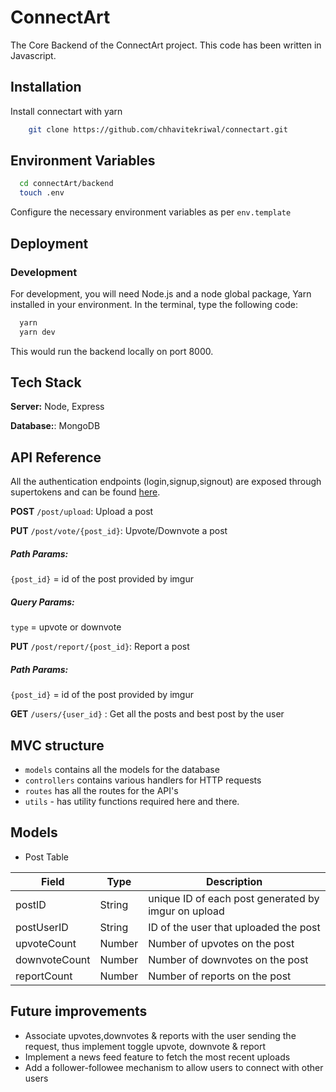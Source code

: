# ConnectArt
  
 The Core Backend of the ConnectArt project.
 This code has been written in Javascript. 
  
 ## Installation 
  
 Install connectart with yarn 
  
 ```bash 
     git clone https://github.com/chhavitekriwal/connectart.git
 ``` 
    
  
 ## Environment Variables 
  
 
  ```bash
    cd connectArt/backend
    touch .env
  ```
  Configure the necessary environment variables as per `env.template`  

## Deployment 
  
 ### Development 
  
 For development, you will need Node.js and a node global package, Yarn installed in your environment.
 In the terminal, type the following code:

 ```bash 
   yarn
   yarn dev 
 ``` 
 This would run the backend locally on port 8000.
 ## Tech Stack 
  
 **Server:** Node, Express 

 **Database:**: MongoDB
  
  
 ## API Reference 
  All the authentication endpoints (login,signup,signout) are exposed through supertokens and can be found [here](https://app.swaggerhub.com/apis/supertokens/FDI/1.14.0#/ThirdPartyEmailPassword%20Recipe).
  
  **POST** `/post/upload`: Upload a post

  **PUT** `/post/vote/{post_id}`: Upvote/Downvote a post 

  ##### Path Params:
  
  `{post_id}` = id of the post provided by imgur

  ##### Query Params: 
  
  `type` = upvote or downvote

  **PUT** `/post/report/{post_id}`: Report a post
  
  ##### Path Params:
  
  `{post_id}` = id of the post provided by imgur

  **GET** `/users/{user_id}` : Get all the posts and best post by the user

 
  
 ## MVC structure 
  
 - `models` contains all the models for the database
 - `controllers` contains various handlers for HTTP requests
 - `routes` has all the routes for the API's
 - `utils` - has utility functions required here and there. 

 ## Models

 - Post Table
 
 | Field        | Type | Description                                        |
 | -------------|------|----------------------------------------------------|
 | postID       |String| unique ID of each post generated by imgur on upload|
 | postUserID   |String| ID of the user that uploaded the post              |
 | upvoteCount  |Number| Number of upvotes on the post                      |
 | downvoteCount|Number| Number of downvotes on the post                    |
 | reportCount  |Number| Number of reports on the post                      |


 ## Future improvements

 - Associate upvotes,downvotes & reports with the user sending the request, thus implement toggle upvote, downvote & report
 - Implement a news feed feature to fetch the most recent uploads
 - Add a follower-followee mechanism to allow users to connect with other users
 
